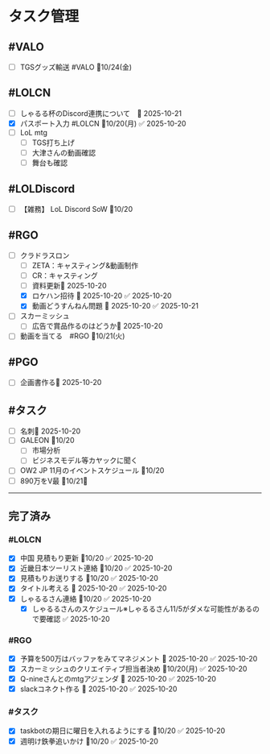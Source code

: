 # タスク管理

## #VALO
- [ ] TGSグッズ輸送 #VALO 📅10/24(金)

## #LOLCN
- [ ] しゃるる杯のDiscord連携について　📅 2025-10-21
- [x] パスポート入力 #LOLCN 📅10/20(月) ✅ 2025-10-20
- [ ] LoL mtg
	- [ ] TGS打ち上げ
	- [ ] 大津さんの動画確認
	- [ ] 舞台も確認

## #LOLDiscord
- [ ] 【雑務】 LoL Discord SoW 📅10/20

## #RGO
- [ ] クラドラスロン
	- [ ] ZETA：キャスティング&動画制作
	- [ ] CR：キャスティング
	- [ ] 資料更新📅 2025-10-20
	- [x] ロケハン招待 📅 2025-10-20 ✅ 2025-10-20
	- [x] 動画どうすんねん問題 📅 2025-10-20 ✅ 2025-10-21
- [ ] スカーミッシュ
	- [ ] 広告で賞品作るのはどうか📅 2025-10-20
- [ ] 動画を当てる　#RGO  📅10/21(火)

## #PGO
- [ ] 企画書作る📅 2025-10-20

## #タスク
- [ ] 名刺📅 2025-10-20
- [ ] GALEON 📅10/20
	- [ ] 市場分析
	- [ ] ビジネスモデル等カヤックに聞く
- [ ] OW2 JP 11月のイベントスケジュール 📅10/20
- [ ] 890万をV最 📅10/21🛫

---

## 完了済み

### #LOLCN
- [x] 中国 見積もり更新 📅10/20 ✅ 2025-10-20
- [x] 近畿日本ツーリスト連絡 📅10/20 ✅ 2025-10-20
- [x] 見積もりお送りする 📅10/20 ✅ 2025-10-20
- [x] タイトル考える 📅 2025-10-20 ✅ 2025-10-20
- [x] しゃるるさん連絡 📅10/20 ✅ 2025-10-20
	- [x] しゃるるさんのスケジュール※しゃるるさん11/5がダメな可能性があるので要確認 ✅ 2025-10-20

### #RGO
- [x] 予算を500万はバッファをみてマネジメント 📅 2025-10-20 ✅ 2025-10-20
- [x] スカーミッシュのクリエイティブ担当者決め 📅10/20(月) ✅ 2025-10-20
- [x] Q-nineさんとのmtgアジェンダ 📅 2025-10-20 ✅ 2025-10-20
- [x] slackコネクト作る 📅 2025-10-20 ✅ 2025-10-20

### #タスク
- [x] taskbotの期日に曜日を入れるようにする 📅10/20 ✅ 2025-10-20
- [x] 週明け鉄拳追いかけ 📅10/20 ✅ 2025-10-20 
